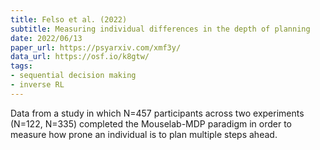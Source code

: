 ```yaml
---
title: Felso et al. (2022)
subtitle: Measuring individual differences in the depth of planning
date: 2022/06/13
paper_url: https://psyarxiv.com/xmf3y/
data_url: https://osf.io/k8gtw/
tags:
- sequential decision making
- inverse RL
---
```


Data from a study in which N=457 participants across two experiments (N=122, N=335) completed the Mouselab-MDP paradigm in order to measure how prone an individual is to plan multiple steps ahead.
